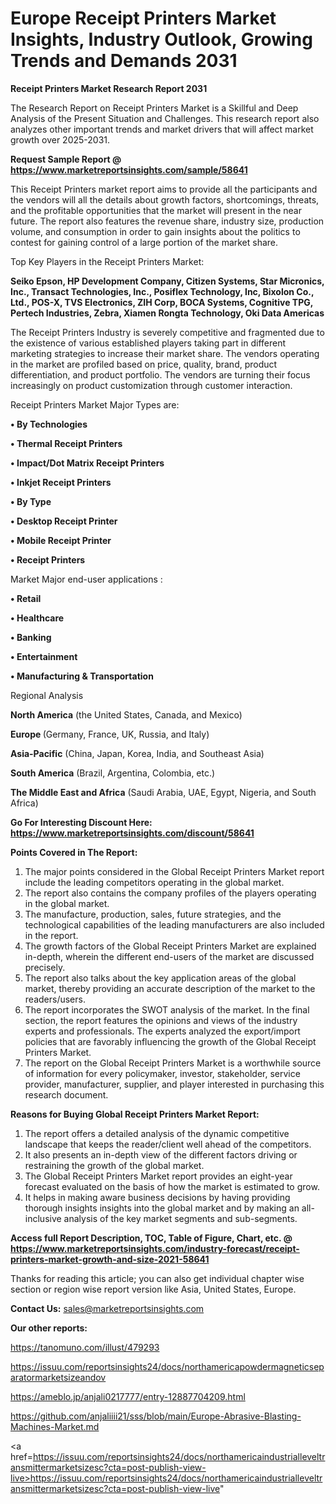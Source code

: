 # Europe Receipt Printers Market Insights, Industry Outlook, Growing Trends and Demands 2031

<strong>Receipt Printers Market Research Report 2031</strong>

The Research Report on Receipt Printers Market is a Skillful and Deep Analysis of the Present Situation and Challenges. This research report also analyzes other important trends and market drivers that will affect market growth over 2025-2031.

<strong>Request Sample Report @ <a href=https://www.marketreportsinsights.com/sample/58641>https://www.marketreportsinsights.com/sample/58641</a></strong>

This Receipt Printers market report aims to provide all the participants and the vendors will all the details about growth factors, shortcomings, threats, and the profitable opportunities that the market will present in the near future. The report also features the revenue share, industry size, production volume, and consumption in order to gain insights about the politics to contest for gaining control of a large portion of the market share.

Top Key Players in the Receipt Printers Market:

<strong>Seiko Epson, HP Development Company, Citizen Systems, Star Micronics, Inc., Transact Technologies, Inc., Posiflex Technology, Inc, Bixolon Co., Ltd., POS-X, TVS Electronics, ZIH Corp, BOCA Systems, Cognitive TPG, Pertech Industries, Zebra, Xiamen Rongta Technology, Oki Data Americas</strong>

The Receipt Printers Industry is severely competitive and fragmented due to the existence of various established players taking part in different marketing strategies to increase their market share. The vendors operating in the market are profiled based on price, quality, brand, product differentiation, and product portfolio. The vendors are turning their focus increasingly on product customization through customer interaction.

Receipt Printers Market Major Types are:

<strong>• By Technologies

• Thermal Receipt Printers

• Impact/Dot Matrix Receipt Printers

• Inkjet Receipt Printers

• By Type

• Desktop Receipt Printer

• Mobile Receipt Printer

• Receipt Printers</strong>

Market Major end-user applications :

<strong>• Retail

• Healthcare

• Banking

• Entertainment

• Manufacturing & Transportation</strong>

Regional Analysis

</u><strong><b>North America</b></strong> (the United States, Canada, and Mexico)

<strong><b>Europe </b></strong>(Germany, France, UK, Russia, and Italy)

<strong><b>Asia-Pacific</b></strong> (China, Japan, Korea, India, and Southeast Asia)

<strong><b>South America</b></strong> (Brazil, Argentina, Colombia, etc.)

<strong><b>The Middle East and Africa</b></strong> (Saudi Arabia, UAE, Egypt, Nigeria, and South Africa)

<strong>Go For Interesting Discount Here: <a href=https://www.marketreportsinsights.com/discount/58641>https://www.marketreportsinsights.com/discount/58641</a></strong>

<strong>Points Covered in The Report:</strong>
<ol>
  <li>The major points considered in the Global Receipt Printers Market report include the leading competitors operating in the global market.</li>
  <li>The report also contains the company profiles of the players operating in the global market.</li>
  <li>The manufacture, production, sales, future strategies, and the technological capabilities of the leading manufacturers are also included in the report.</li>
  <li>The growth factors of the Global Receipt Printers Market are explained in-depth, wherein the different end-users of the market are discussed precisely.</li>
  <li>The report also talks about the key application areas of the global market, thereby providing an accurate description of the market to the readers/users.</li>
  <li>The report incorporates the SWOT analysis of the market. In the final section, the report features the opinions and views of the industry experts and professionals. The experts analyzed the export/import policies that are favorably influencing the growth of the Global Receipt Printers Market.</li>
  <li>The report on the Global Receipt Printers Market is a worthwhile source of information for every policymaker, investor, stakeholder, service provider, manufacturer, supplier, and player interested in purchasing this research document.</li>
</ol>
<strong>Reasons for Buying Global Receipt Printers Market Report:</strong>

<ol>
  <li>The report offers a detailed analysis of the dynamic competitive landscape that keeps the reader/client well ahead of the competitors.</li>
  <li>It also presents an in-depth view of the different factors driving or restraining the growth of the global market.</li>
  <li>The Global Receipt Printers Market report provides an eight-year forecast evaluated on the basis of how the market is estimated to grow.</li>
  <li>It helps in making aware business decisions by having providing thorough insights insights into the global market and by making an all-inclusive analysis of the key market segments and sub-segments.</li>
</ol>
<strong>Access full Report Description, TOC, Table of Figure, Chart, etc. @ <a href=https://www.marketreportsinsights.com/industry-forecast/receipt-printers-market-growth-and-size-2021-58641>https://www.marketreportsinsights.com/industry-forecast/receipt-printers-market-growth-and-size-2021-58641</a></strong>


Thanks for reading this article; you can also get individual chapter wise section or region wise report version like Asia, United States, Europe.

<strong>Contact Us:</strong>
sales@marketreportsinsights.com

<strong>Our other reports:</strong>

<a href=https://tanomuno.com/illust/479293>https://tanomuno.com/illust/479293</a>

<a href=https://issuu.com/reportsinsights24/docs/northamericapowdermagneticseparatormarketsizeandov>https://issuu.com/reportsinsights24/docs/northamericapowdermagneticseparatormarketsizeandov</a>

<a href=https://ameblo.jp/anjali0217777/entry-12887704209.html>https://ameblo.jp/anjali0217777/entry-12887704209.html</a>

<a href=https://github.com/anjaliiii21/sss/blob/main/Europe-Abrasive-Blasting-Machines-Market.md>https://github.com/anjaliiii21/sss/blob/main/Europe-Abrasive-Blasting-Machines-Market.md</a>

<a href=https://issuu.com/reportsinsights24/docs/northamericaindustrialleveltransmittermarketsizesc?cta=post-publish-view-live>https://issuu.com/reportsinsights24/docs/northamericaindustrialleveltransmittermarketsizesc?cta=post-publish-view-live</a>"
